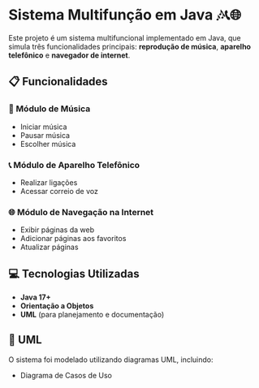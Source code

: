 # Sistema Multifunção em Java 🎶📞🌐

Este projeto é um sistema multifuncional implementado em Java, que simula três funcionalidades principais: **reprodução de música**, **aparelho telefônico** e **navegador de internet**.

## 📋 Funcionalidades

### 🎵 Módulo de Música

- Iniciar música
- Pausar música
- Escolher música

### 📞 Módulo de Aparelho Telefônico

- Realizar ligações
- Acessar correio de voz

### 🌐 Módulo de Navegação na Internet

- Exibir páginas da web
- Adicionar páginas aos favoritos
- Atualizar páginas

## 💻 Tecnologias Utilizadas

- **Java 17+**
- **Orientação a Objetos**
- **UML** (para planejamento e documentação)

## 📐 UML

O sistema foi modelado utilizando diagramas UML, incluindo:

- Diagrama de Casos de Uso
